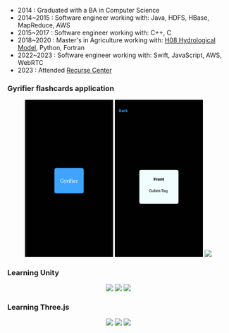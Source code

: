 - 2014      : Graduated with a BA in Computer Science
- 2014~2015 : Software engineer working with: Java, HDFS, HBase, MapReduce, AWS
- 2015~2017 : Software engineer working with: C++, C
- 2018~2020 : Master's in Agriculture working with: [H08 Hydrological Model](https://h08.nies.go.jp/h08/introduction.html), Python, Fortran
- 2022~2023 : Software engineer working with: Swift, JavaScript, AWS, WebRTC
- 2023      : Attended [Recurse Center](https://www.recurse.com/)

### Gyrifier flashcards application
<p align="middle">
<img src="https://github.com/SlyPuffin/gyrifier-ios/blob/main/gyrifier/Media/2023-07-05-gyrifier-screencap-1.gif" width="200">
<img src="https://github.com/SlyPuffin/gyrifier-ios/blob/main/gyrifier/Media/2023-07-05-gyrifier-screencap-2.gif" width="200">
<img src="https://github.com/SlyPuffin/gyrifier-ios/blob/main/gyrifier/Media/2023-07-05-gyrifier-screencap-3.gif" width="200">
</p>

### Learning Unity
<p align="middle">
<img src="https://github.com/SlyPuffin/chick-chick-go/blob/main/Media/unity-xp-1.gif" width="200">
<img src="https://github.com/SlyPuffin/chick-chick-go/blob/main/Media/unity-xp-2.gif" width="200">
<img src="https://github.com/SlyPuffin/chick-chick-go/blob/main/Media/unity-xp-3.gif" width="200">
</p>

### Learning Three.js
<p align="middle">
<img src="https://github.com/SlyPuffin/SlyPuffin/blob/main/threejs-xp-1.gif" width="200">
<img src="https://github.com/SlyPuffin/SlyPuffin/blob/main/threejs-xp-2.gif" width="200">
<img src="https://github.com/SlyPuffin/SlyPuffin/blob/main/threejs-xp-3.gif" width="200">
</p>
